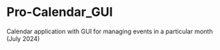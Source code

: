 # Pro-Calendar_GUI
Calendar application with GUI for managing events in a particular month (July 2024)
